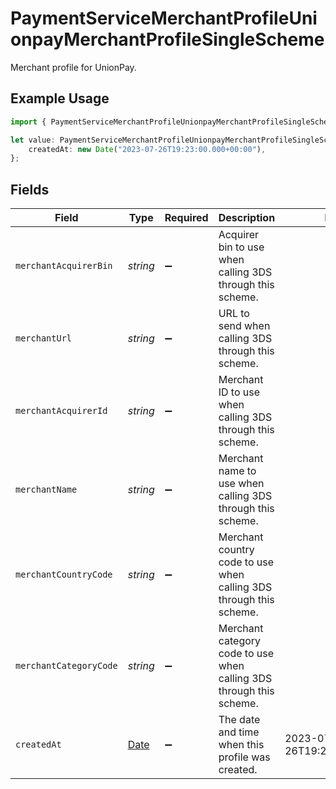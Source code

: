 # PaymentServiceMerchantProfileUnionpayMerchantProfileSingleScheme

Merchant profile for UnionPay.

## Example Usage

```typescript
import { PaymentServiceMerchantProfileUnionpayMerchantProfileSingleScheme } from "@gr4vy/sdk/models/components";

let value: PaymentServiceMerchantProfileUnionpayMerchantProfileSingleScheme = {
    createdAt: new Date("2023-07-26T19:23:00.000+00:00"),
};
```

## Fields

| Field                                                                                         | Type                                                                                          | Required                                                                                      | Description                                                                                   | Example                                                                                       |
| --------------------------------------------------------------------------------------------- | --------------------------------------------------------------------------------------------- | --------------------------------------------------------------------------------------------- | --------------------------------------------------------------------------------------------- | --------------------------------------------------------------------------------------------- |
| `merchantAcquirerBin`                                                                         | *string*                                                                                      | :heavy_minus_sign:                                                                            | Acquirer bin to use when calling 3DS through this scheme.                                     |                                                                                               |
| `merchantUrl`                                                                                 | *string*                                                                                      | :heavy_minus_sign:                                                                            | URL to send when calling 3DS through this scheme.                                             |                                                                                               |
| `merchantAcquirerId`                                                                          | *string*                                                                                      | :heavy_minus_sign:                                                                            | Merchant ID to use when calling 3DS through this scheme.                                      |                                                                                               |
| `merchantName`                                                                                | *string*                                                                                      | :heavy_minus_sign:                                                                            | Merchant name to use when calling 3DS through this scheme.                                    |                                                                                               |
| `merchantCountryCode`                                                                         | *string*                                                                                      | :heavy_minus_sign:                                                                            | Merchant country code to use when calling 3DS through this scheme.                            |                                                                                               |
| `merchantCategoryCode`                                                                        | *string*                                                                                      | :heavy_minus_sign:                                                                            | Merchant category code to use when calling 3DS through this scheme.                           |                                                                                               |
| `createdAt`                                                                                   | [Date](https://developer.mozilla.org/en-US/docs/Web/JavaScript/Reference/Global_Objects/Date) | :heavy_minus_sign:                                                                            | The date and time when this profile was created.                                              | 2023-07-26T19:23:00.000+00:00                                                                 |